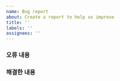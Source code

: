 ```yaml
---
name: Bug report
about: Create a report to help us improve
title: ''
labels: ''
assignees: ''
---
```


### 오류 내용

### 해결한 내용
